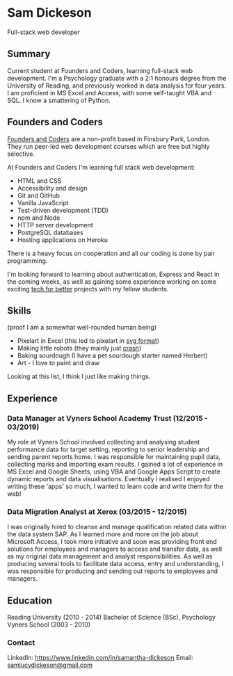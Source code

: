 # Sam Dickeson

Full-stack web developer

<!-- End header -->

<!--start section summary -->

## Summary

Current student at Founders and Coders, learning full-stack web development. I'm a Psychology graduate with a 2:1 honours degree from the University of Reading, and previously worked in data analysis for four years. I am proficient in MS Excel and Access, with some self-taught VBA and SQL. I know a smattering of Python.

<!--end-->

<!--start section fac -->

## Founders and Coders

[Founders and Coders](https://www.foundersandcoders.com/) are a non-profit based in Finsbury Park, London. They run peer-led web development courses which are free but highly selective.

At Founders and Coders I'm learning full stack web development:

- HTML and CSS
- Accessibility and design
- Git and GitHub
- Vanilla JavaScript
- Test-driven development (TDD)
- npm and Node
- HTTP server development
- PostgreSQL databases
- Hosting applications on Heroku

There is a heavy focus on cooperation and all our coding is done by pair programming.

I'm looking forward to learning about authentication, Express and React in the coming weeks, as well as gaining some experience working on some exciting [tech for better](https://www.foundersandcoders.com/techforbetter/) projects with my fellow students.

<!--end-->

<!--start section skills -->

## Skills

(proof I am a somewhat well-rounded human being)

- Pixelart in Excel (this led to pixelart in [svg format](https://codepen.io/Starsuit/pen/OrOOrP))
- Making little robots (they mainly just [crash](https://www.youtube.com/watch?v=G7vp6YrCuWA))
- Baking sourdough (I have a pet sourdough starter named Herbert)
- Art - I love to paint and draw

Looking at this list, I think I just like making things.

<!--end-->

<!--start section experience -->

## Experience

### Data Manager at Vyners School Academy Trust (12/2015 - 03/2019)

My role at Vyners School involved collecting and analysing student performance data for target setting, reporting to senior leadership and sending parent reports home. I was responsible for maintaining pupil data, collecting marks and importing exam results. I gained a lot of experience in MS Excel and Google Sheets, using VBA and Google Apps Script to create dynamic reports and data visualisations. Eventually I realised I enjoyed writing these 'apps' so much, I wanted to learn code and write them for the web!

### Data Migration Analyst at Xerox (03/2015 - 12/2015)

I was originally hired to cleanse and manage qualification related data within the data system SAP. As I learned more and more on the job about Microsoft Access, I took more initiative and soon was providing front end solutions for employees and managers to access and transfer data, as well as my original data management and analyst responsibilities. As well as producing several tools to facilitate data access, entry and understanding, I was responsible for producing and sending out reports to employees and managers.

<!--end-->

<!--start section education -->

## Education

Reading University (2010 - 2014)
Bachelor of Science (BSc), Psychology
Vyners School (2003 - 2010)

<!--end-->

<!-- Start footer -->

### Contact

LinkedIn: https://www.linkedin.com/in/samantha-dickeson
Email: samlucydickeson@gmail.com
